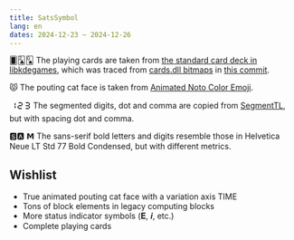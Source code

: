 ```yaml
---
title: SatsSymbol
lang: en
dates: 2024-12-23 ~ 2024-12-26
---
```


🂠🃒🂭 The playing cards are taken from [the standard card deck in libkdegames](https://invent.kde.org/games/libkdegames/-/blob/master/src/carddecks/svg-standard/standard.svg), which was traced from [cards.dll bitmaps](https://kare.com/microsoft/) in [this commit](https://invent.kde.org/games/libkdegames/-/commit/5c83b3599b313cf77fa1c2336551a70673d01a1c).

😾 The pouting cat face is taken from [Animated Noto Color Emoji](https://googlefonts.github.io/noto-emoji-animation/).

🯱🯲🯳 The segmented digits, dot and comma are copied from [SegmentTL](../segment-tl/), but with spacing dot and comma.

🆂🅰 𝗠 The sans-serif bold letters and digits resemble those in Helvetica Neue LT Std 77 Bold Condensed, but with different metrics.

## Wishlist

- True animated pouting cat face with a variation axis TIME
- Tons of block elements in legacy computing blocks
- More status indicator symbols (𝐄, 𝒊, etc.)
- Complete playing cards
